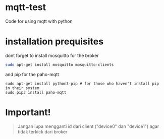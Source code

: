 # mqtt-test
Code for using mqtt with python

# installation prequisites
dont forget to install mosquitto for the broker 
```bash
sudo apt-get install mosquitto mosquitto-clients
```

and pip for the paho-mqtt
```python3
sudo apt-get install python3-pip # for those who haven't install pip in their system
sudo pip3 install paho-mqtt
```

# Important!
> Jangan lupa mengganti id dari client ("device0" dan "device1") agar tidak terkick dari broker
